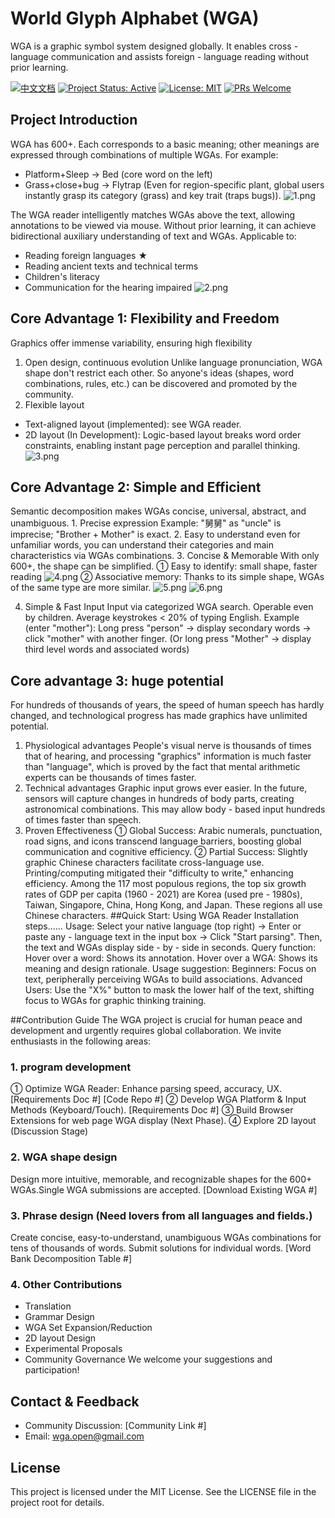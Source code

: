 # World Glyph Alphabet (WGA)
WGA is a graphic symbol system designed globally. It enables cross - language communication and assists foreign - language reading without prior learning.

[![中文文档](https://img.shields.io/badge/文档-中文版-important)](README_zh.md) [![Project Status: Active](https://img.shields.io/badge/status-active-brightgreen.svg)]() [![License: MIT](https://img.shields.io/badge/license-MIT-blue.svg)](./LICENSE) [![PRs Welcome](https://img.shields.io/badge/PRs-welcome-brightgreen.svg)]()

## Project Introduction
WGA has 600+. Each corresponds to a basic meaning; other meanings are expressed through combinations of multiple WGAs. For example:
*  Platform+Sleep → Bed   (core word on the left)
*  Grass+close+bug → Flytrap  (Even for region-specific plant, global users instantly grasp its category (grass) and key trait (traps bugs)).
![1.png](./src/1.png)


The WGA reader intelligently matches WGAs above the text, allowing annotations to be viewed via mouse. Without prior learning, it can achieve bidirectional auxiliary understanding of text and WGAs. Applicable to:
* Reading foreign languages ★
* Reading ancient texts and technical terms
* Children's literacy
* Communication for the hearing impaired
![2.png](./src/2.png)

## Core Advantage 1: Flexibility and Freedom
Graphics offer immense variability, ensuring high flexibility
1. Open design, continuous evolution
Unlike language pronunciation, WGA shape don't restrict each other. So anyone's ideas (shapes, word combinations, rules, etc.) can be discovered and promoted by the community.
2. Flexible layout
* Text-aligned layout (implemented): see WGA reader. 
* 2D layout (In Development): Logic-based layout breaks word order constraints, enabling instant page perception and parallel thinking.
![3.png](./src/3.png)

## Core Advantage 2: Simple and Efficient 
Semantic decomposition makes WGAs concise, universal, abstract, and unambiguous.
﻿1. Precise expression
Example: "舅舅"  as "uncle" is imprecise; "Brother + Mother" is exact.
2. Easy to understand
even for unfamiliar words, you can understand their categories and main characteristics via WGAs combinations.
3. Concise & Memorable
With only 600+, the shape can be simplified. 
① Easy to identify: small shape, faster reading
![4.png](./src/4.png)
② Associative memory: Thanks to its simple shape, WGAs of the same type are more similar.
![5.png](./src/5.png)
![6.png](./src/6.png)

4. Simple & Fast Input
Input via categorized WGA search. Operable even by children. Average keystrokes < 20% of typing English.
Example (enter "mother"): Long press "person" → display secondary words → click "mother" with another finger. (Or long press "Mother" → display third level words and associated words)
## Core advantage 3: huge potential
For hundreds of thousands of years, the speed of human speech has hardly changed, and technological progress has made graphics have unlimited potential.
1. Physiological advantages
People's visual nerve is thousands of times that of hearing, and processing "graphics" information is much faster than "language", which is proved by the fact that mental arithmetic experts can be thousands of times faster.
2. Technical advantages
Graphic input grows ever easier. In the future, sensors will capture changes in hundreds of body parts, creating astronomical combinations. This may allow body - based input hundreds of times faster than speech.
3. Proven Effectiveness
① Global Success: Arabic numerals, punctuation, road signs, and icons transcend language barriers, boosting global communication and cognitive efficiency.
② Partial Success: Slightly graphic Chinese characters facilitate cross-language use. Printing/computing mitigated their "difficulty to write," enhancing efficiency.
Among the 117 most populous regions, the top six growth rates of GDP per capita (1960 - 2021) are Korea (used pre - 1980s), Taiwan, Singapore, China, Hong Kong, and Japan. These regions all use Chinese characters.
##Quick Start: Using WGA Reader
Installation steps……
Usage:
Select your native language (top right) → Enter or paste any - language text in the input box → Click "Start parsing". Then, the text and WGAs display side - by - side in seconds.
Query function: 
 Hover over a word: Shows its annotation.
 Hover over a WGA: Shows its meaning and design rationale.
Usage suggestion: 
Beginners: Focus on text, peripherally perceiving WGAs to build associations.
Advanced Users: Use the "X%" button to mask the lower half of the text, shifting focus to WGAs for graphic thinking training.

##Contribution Guide
The WGA project is crucial for human peace and development and urgently requires global collaboration. We invite enthusiasts in the following areas:

### 1. program development
 ① Optimize WGA Reader: Enhance parsing speed, accuracy, UX. \[Requirements Doc #\] \[Code Repo #\]
② Develop WGA Platform & Input Methods (Keyboard/Touch). \[Requirements Doc #\]
③ Build Browser Extensions for web page WGA display (Next Phase).
④ Explore 2D layout (Discussion Stage)
### 2. WGA shape design 
Design more intuitive, memorable, and recognizable shapes for the 600+ WGAs.Single WGA submissions are accepted. \[Download Existing WGA #\]
### 3. Phrase design (Need lovers from all languages and fields.)
Create concise, easy-to-understand, unambiguous WGAs combinations for tens of thousands of words.  Submit solutions for individual words.  [Word Bank Decomposition Table #]  
### 4. Other Contributions
*   Translation
*   Grammar Design
*   WGA Set Expansion/Reduction
*   2D layout Design
*   Experimental Proposals
*   Community Governance
We welcome your suggestions and participation!

## Contact & Feedback
* Community Discussion: \[Community Link #\]
* Email: wga.open@gmail.com

## License
This project is licensed under the MIT License. See the LICENSE file in the project root for details.

